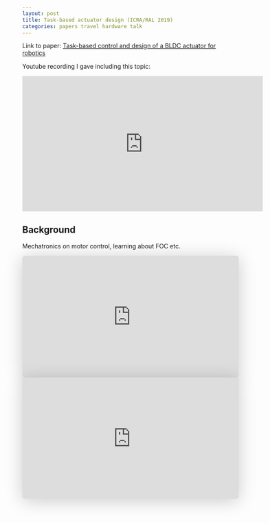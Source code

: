 ```yaml
---
layout: post
title: Task-based actuator design (ICRA/RAL 2019)
categories: papers travel hardware talk
---
```


Link to paper: [Task-based control and design of a BLDC actuator for robotics](https://scholar.google.com/citations?view_op=view_citation&hl=en&user=m-A4ZdEAAAAJ&sortby=pubdate&citation_for_view=m-A4ZdEAAAAJ:bKqednn6t2AC)

Youtube recording I gave including this topic:

<iframe width="560" height="315" src="https://www.youtube.com/embed/724g-ZmK0G8" title="YouTube video player" frameborder="0" allow="accelerometer; autoplay; clipboard-write; encrypted-media; gyroscope; picture-in-picture; web-share" allowfullscreen></iframe>



## Background

Mechatronics on motor control, learning about FOC etc.

<iframe class="speakerdeck-iframe" frameborder="0" src="https://speakerdeck.com/player/d16155f11af44386a313f58be0838a2d?slide=5" title="Operating at force, power, and thermal limits in electrically-actuated commercial legged robots" allowfullscreen="true" style="border: 0px; background: padding-box padding-box rgba(0, 0, 0, 0.1); margin: 0px; padding: 0px; border-radius: 6px; box-shadow: rgba(0, 0, 0, 0.2) 0px 5px 40px; width: 100%; height: auto; aspect-ratio: 560 / 314;" data-ratio="1.78343949044586"></iframe>

<iframe class="speakerdeck-iframe" frameborder="0" src="https://speakerdeck.com/player/d16155f11af44386a313f58be0838a2d?slide=6" title="Operating at force, power, and thermal limits in electrically-actuated commercial legged robots" allowfullscreen="true" style="border: 0px; background: padding-box padding-box rgba(0, 0, 0, 0.1); margin: 0px; padding: 0px; border-radius: 6px; box-shadow: rgba(0, 0, 0, 0.2) 0px 5px 40px; width: 100%; height: auto; aspect-ratio: 560 / 314;" data-ratio="1.78343949044586"></iframe>

